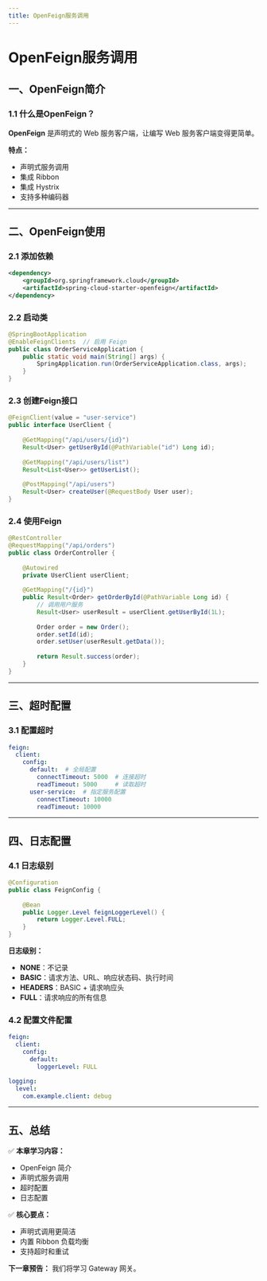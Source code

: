 ```yaml
---
title: OpenFeign服务调用
---
```


# OpenFeign服务调用

## 一、OpenFeign简介

### 1.1 什么是OpenFeign？

**OpenFeign** 是声明式的 Web 服务客户端，让编写 Web 服务客户端变得更简单。

**特点：**
- 声明式服务调用
- 集成 Ribbon
- 集成 Hystrix
- 支持多种编码器

---

## 二、OpenFeign使用

### 2.1 添加依赖

```xml
<dependency>
    <groupId>org.springframework.cloud</groupId>
    <artifactId>spring-cloud-starter-openfeign</artifactId>
</dependency>
```

### 2.2 启动类

```java
@SpringBootApplication
@EnableFeignClients  // 启用 Feign
public class OrderServiceApplication {
    public static void main(String[] args) {
        SpringApplication.run(OrderServiceApplication.class, args);
    }
}
```

### 2.3 创建Feign接口

```java
@FeignClient(value = "user-service")
public interface UserClient {
    
    @GetMapping("/api/users/{id}")
    Result<User> getUserById(@PathVariable("id") Long id);
    
    @GetMapping("/api/users/list")
    Result<List<User>> getUserList();
    
    @PostMapping("/api/users")
    Result<User> createUser(@RequestBody User user);
}
```

### 2.4 使用Feign

```java
@RestController
@RequestMapping("/api/orders")
public class OrderController {
    
    @Autowired
    private UserClient userClient;
    
    @GetMapping("/{id}")
    public Result<Order> getOrderById(@PathVariable Long id) {
        // 调用用户服务
        Result<User> userResult = userClient.getUserById(1L);
        
        Order order = new Order();
        order.setId(id);
        order.setUser(userResult.getData());
        
        return Result.success(order);
    }
}
```

---

## 三、超时配置

### 3.1 配置超时

```yaml
feign:
  client:
    config:
      default:  # 全局配置
        connectTimeout: 5000  # 连接超时
        readTimeout: 5000     # 读取超时
      user-service:  # 指定服务配置
        connectTimeout: 10000
        readTimeout: 10000
```

---

## 四、日志配置

### 4.1 日志级别

```java
@Configuration
public class FeignConfig {
    
    @Bean
    public Logger.Level feignLoggerLevel() {
        return Logger.Level.FULL;
    }
}
```

**日志级别：**
- **NONE**：不记录
- **BASIC**：请求方法、URL、响应状态码、执行时间
- **HEADERS**：BASIC + 请求响应头
- **FULL**：请求响应的所有信息

### 4.2 配置文件配置

```yaml
feign:
  client:
    config:
      default:
        loggerLevel: FULL

logging:
  level:
    com.example.client: debug
```

---

## 五、总结

✅ **本章学习内容：**
- OpenFeign 简介
- 声明式服务调用
- 超时配置
- 日志配置

✅ **核心要点：**
- 声明式调用更简洁
- 内置 Ribbon 负载均衡
- 支持超时和重试

**下一章预告：** 我们将学习 Gateway 网关。
